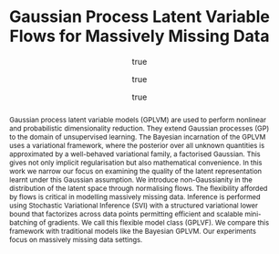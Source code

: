 ---
layout: paper-single
title: Gaussian Process Latent Variable Flows for Massively Missing Data
abstract: Gaussian process latent variable models (GPLVM) are used to perform
  nonlinear and probabilistic dimensionality reduction. They extend Gaussian
  processes (GP) to the domain of unsupervised learning. The Bayesian
  incarnation of the GPLVM uses a variational framework, where the posterior
  over all unknown quantities is approximated by a well-behaved variational
  family, a factorised Gaussian. This gives not only implicit regularisation but
  also mathematical convenience. In this work we narrow our focus on examining
  the quality of the latent representation learnt under this Gaussian
  assumption. We introduce non-Gaussianity in the distribution of the latent
  space through normalising flows. The flexibility afforded by flows is critical
  in modelling massively missing data. Inference is performed using Stochastic
  Variational Inference (SVI) with a structured variational lower bound that
  factorizes across data points permitting efficient and scalable mini-batching
  of gradients. We call this flexible model class (GPLVF). We compare this
  framework with traditional models like the Bayesian GPLVM. Our experiments
  focus on massively missing data settings.
description: Gaussian process latent variable models (GPLVM) are used to perform nonlinear and   probabilistic dimensionality reduction. This work develops a flexible model class, called Gaussian     process latent variable flows (GPLVF), and evaluates its performance in massively missing data settings.
published: 2021-01-15
author:
  - given: Vidhi
    family: Lalchand
    person_page: vidhi-lalchand
  - given: Aditya
    family: Ravuri
    person_page: aditya-ravuri
  - given: Neil D.
    family: Lawrence
    person_page: neil-d-lawrence
journal:
year: 2021
volume:
number:
pages:
doi:
openreview: zaMwvOjsyym
html:
website:
---
